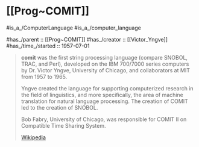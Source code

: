 
# [[Prog~COMIT]] 

#is_a_/ComputerLanguage 
#is_a_/computer_language  

#has_/parent :: [[Prog~COMIT]]
#has_/creator ::  [[Victor_Yngve]]
#has_/time_/started :: 1957-07-01 


> **comit** was the first string processing language (compare SNOBOL, TRAC, and Perl), developed on the IBM 700/7000 series computers by Dr. Victor Yngve, University of Chicago, and collaborators at MIT from 1957 to 1965.  
> 
> Yngve created the language for supporting computerized research in the field of linguistics, and more specifically, the area of machine translation for natural language processing. The creation of COMIT led to the creation of SNOBOL.
>
> Bob Fabry, University of Chicago, was responsible for COMIT II on Compatible Time Sharing System.
>
> [Wikipedia](https://en.wikipedia.org/wiki/COMIT)